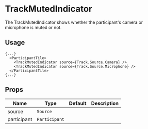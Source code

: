 <!--
!!!! Autogenerated File !!!!
This file was created by @livekit/components-docs-gen and should not be changed manually.
The contents of this file can be replaced at any time which would lead to the loss of all manual changes.
-->

# TrackMutedIndicator

The TrackMutedIndicator shows whether the participant's camera or microphone is muted or not.

## Usage

```tsx
{...}
  <ParticipantTile>
    <TrackMutedIndicator source={Track.Source.Camera} />
    <TrackMutedIndicator source={Track.Source.Microphone} />
  </ParticipantTile>
{...}
```

<!--USAGE_INSERT_MARKER-->


## Props

| Name | Type | Default | Description |
| --- | --- | --- | --- |
| source | `Source` |  |  |
| participant | `Participant` |  |  |

